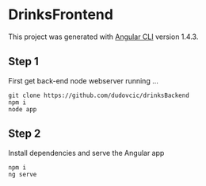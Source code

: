 # DrinksFrontend

This project was generated with [Angular CLI](https://github.com/angular/angular-cli) version 1.4.3.

## Step 1

First get back-end node webserver running ...
```
git clone https://github.com/dudovcic/drinksBackend
npm i
node app
```
## Step 2

Install dependencies and serve the Angular app

```
npm i
ng serve
```
